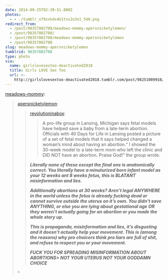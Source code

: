 ```yaml
---
date: 2014-09-25T02:39:51.000Z
photos:
  - - ./tumblr_n79zxkdx4G1tsx2o3o1_540.png
redirect_from:
  - /post/98357802708/meadows-mommy-apersnicketylemon/
  - /post/98357802708/
  - /post/98357802708/meadows-mommy-apersnicketylemon
  - /post/98357802708
slug: meadows-mommy-apersnicketylemon
tumblrid: 98357802708
type: photo
via:
  name: girlslovesextoo-deactivated2018
  title: Girls LOVE Sex Too
  url: >-
    http://girlslovesextoo-deactivated2018.tumblr.com/post/98251009910/meadows-mommy-apersnicketylemon
---
```

<p><a href="http://meadows-mommy.tumblr.com/post/97575694451/apersnicketylemon-revolutioninabox-a" class="tumblr_blog">meadows-mommy</a>:</p>

<blockquote><p><a class="tumblr_blog" href="http://apersnicketylemon.tumblr.com/post/88987989827/revolutioninabox-a-pro-life-group-in-lansing">apersnicketylemon</a>:</p>
<blockquote>
<p><a class="tumblr_blog" href="http://revolutioninabox.tumblr.com/post/88980009365/a-pro-life-group-in-lansing-michigan-says-fetal">revolutioninabox</a>:</p>
<blockquote>
<p>A pro-life group in Lansing, Michigan says fetal models have helped save a baby from a late-term abortion. Officials with 40 Days for Life in Lansing posted a picture of a set of fetal models that it says helped changed a woman’s mind about having an abortion.“ I showed the 30-week model to a late-term mom who left the clinic and DID NOT have an abortion. Praise God!” the group wrote.</p>
</blockquote>
<p><em><strong>Literally none of these except the final one is anatomically correct. You literally have a minuturized born infant model as your 12 weeks ant 8 weeks fetus, this is BLATANT misinformation and lies.</strong></em></p>
<p><em><strong>Additionally abortions at 30 weeks? Aren’t legal ANYWHERE in the world unless the fetus is already fucking dead or cannot survive outside the uterus on it’s own. You didn’t save ANYTHING, or else you are lying about gestational age OR they weren’t actually going for an abortion or you made the whole story up.</strong></em></p>
<p><em><strong>This is propaganda, misinformation and lies, it’s disgusting and it doesn’t actually help your movement. This is (among the reasons) why pro choicers think pro liars are full of shit, and refuse to respect you or your movement. </strong></em></p>
<p><strong><em>FUCK YOU FOR SPREADING MISINFORMATION ABOUT ABORTIONS&gt; NOT YOUR UTERUS NOT YOUR GODDAMN CHOICE</em></strong></p>
</blockquote>

<p>^</p></blockquote>
